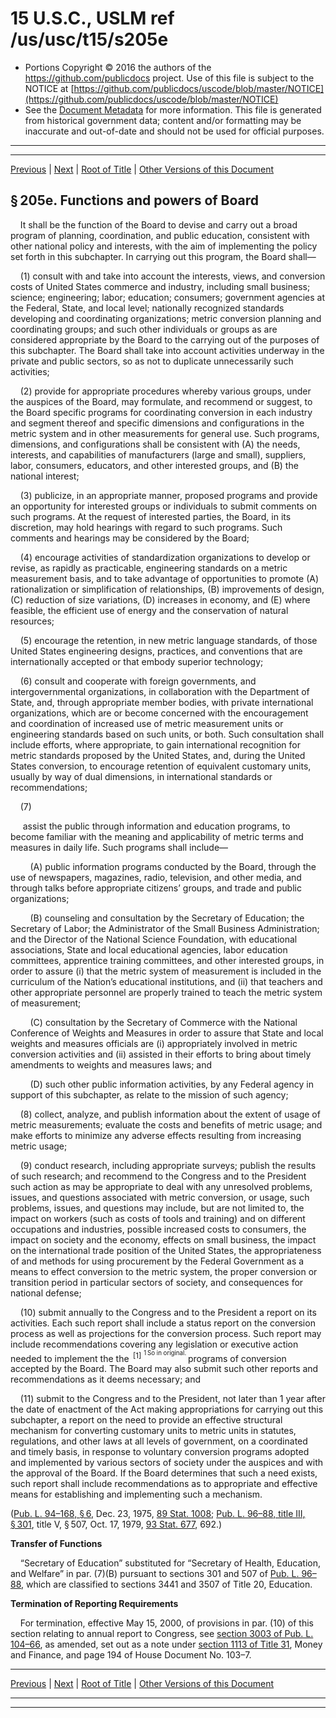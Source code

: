 ---
---

# 15 U.S.C., USLM ref /us/usc/t15/s205e

* Portions Copyright © 2016 the authors of the https://github.com/publicdocs project.
  Use of this file is subject to the NOTICE at [https://github.com/publicdocs/uscode/blob/master/NOTICE](https://github.com/publicdocs/uscode/blob/master/NOTICE)
* See the [Document Metadata](././../../../../..//README.md) for more information.
  This file is generated from historical government data; content and/or formatting may be inaccurate and out-of-date and should not be used for official purposes.

----------
----------

[Previous](./../../../../..//us/usc/t15/ch6/schII/m__us_usc_t15_s205d.md) | [Next](./../../../../..//us/usc/t15/ch6/schII/m__us_usc_t15_s205f.md) | [Root of Title](./../../../../../) | [Other Versions of this Document](https://publicdocs.github.io/go/links?ns=uslm&ref=%2Fus%2Fusc%2Ft15%2Fs205e)

## § 205e. Functions and powers of Board

    It shall be the function of the Board to devise and carry out a broad program of planning, coordination, and public education, consistent with other national policy and interests, with the aim of implementing the policy set forth in this subchapter. In carrying out this program, the Board shall—

    (1) consult with and take into account the interests, views, and conversion costs of United States commerce and industry, including small business; science; engineering; labor; education; consumers; government agencies at the Federal, State, and local level; nationally recognized standards developing and coordinating organizations; metric conversion planning and coordinating groups; and such other individuals or groups as are considered appropriate by the Board to the carrying out of the purposes of this subchapter. The Board shall take into account activities underway in the private and public sectors, so as not to duplicate unnecessarily such activities;

    (2) provide for appropriate procedures whereby various groups, under the auspices of the Board, may formulate, and recommend or suggest, to the Board specific programs for coordinating conversion in each industry and segment thereof and specific dimensions and configurations in the metric system and in other measurements for general use. Such programs, dimensions, and configurations shall be consistent with (A) the needs, interests, and capabilities of manufacturers (large and small), suppliers, labor, consumers, educators, and other interested groups, and (B) the national interest;

    (3) publicize, in an appropriate manner, proposed programs and provide an opportunity for interested groups or individuals to submit comments on such programs. At the request of interested parties, the Board, in its discretion, may hold hearings with regard to such programs. Such comments and hearings may be considered by the Board;

    (4) encourage activities of standardization organizations to develop or revise, as rapidly as practicable, engineering standards on a metric measurement basis, and to take advantage of opportunities to promote (A) rationalization or simplification of relationships, (B) improvements of design, (C) reduction of size variations, (D) increases in economy, and (E) where feasible, the efficient use of energy and the conservation of natural resources;

    (5) encourage the retention, in new metric language standards, of those United States engineering designs, practices, and conventions that are internationally accepted or that embody superior technology;

    (6) consult and cooperate with foreign governments, and intergovernmental organizations, in collaboration with the Department of State, and, through appropriate member bodies, with private international organizations, which are or become concerned with the encouragement and coordination of increased use of metric measurement units or engineering standards based on such units, or both. Such consultation shall include efforts, where appropriate, to gain international recognition for metric standards proposed by the United States, and, during the United States conversion, to encourage retention of equivalent customary units, usually by way of dual dimensions, in international standards or recommendations;

    (7)

     assist the public through information and education programs, to become familiar with the meaning and applicability of metric terms and measures in daily life. Such programs shall include—

        (A) public information programs conducted by the Board, through the use of newspapers, magazines, radio, television, and other media, and through talks before appropriate citizens’ groups, and trade and public organizations;

        (B) counseling and consultation by the Secretary of Education; the Secretary of Labor; the Administrator of the Small Business Administration; and the Director of the National Science Foundation, with educational associations, State and local educational agencies, labor education committees, apprentice training committees, and other interested groups, in order to assure (i) that the metric system of measurement is included in the curriculum of the Nation’s educational institutions, and (ii) that teachers and other appropriate personnel are properly trained to teach the metric system of measurement;

        (C) consultation by the Secretary of Commerce with the National Conference of Weights and Measures in order to assure that State and local weights and measures officials are (i) appropriately involved in metric conversion activities and (ii) assisted in their efforts to bring about timely amendments to weights and measures laws; and

        (D) such other public information activities, by any Federal agency in support of this subchapter, as relate to the mission of such agency;

    (8) collect, analyze, and publish information about the extent of usage of metric measurements; evaluate the costs and benefits of metric usage; and make efforts to minimize any adverse effects resulting from increasing metric usage;

    (9) conduct research, including appropriate surveys; publish the results of such research; and recommend to the Congress and to the President such action as may be appropriate to deal with any unresolved problems, issues, and questions associated with metric conversion, or usage, such problems, issues, and questions may include, but are not limited to, the impact on workers (such as costs of tools and training) and on different occupations and industries, possible increased costs to consumers, the impact on society and the economy, effects on small business, the impact on the international trade position of the United States, the appropriateness of and methods for using procurement by the Federal Government as a means to effect conversion to the metric system, the proper conversion or transition period in particular sectors of society, and consequences for national defense;

    (10) submit annually to the Congress and to the President a report on its activities. Each such report shall include a status report on the conversion process as well as projections for the conversion process. Such report may include recommendations covering any legislation or executive action needed to implement the the  <sup>\[1\]</sup>  <sup><sup> 1 So in original. </sup></sup>  programs of conversion accepted by the Board. The Board may also submit such other reports and recommendations as it deems necessary; and

    (11) submit to the Congress and to the President, not later than 1 year after the date of enactment of the Act making appropriations for carrying out this subchapter, a report on the need to provide an effective structural mechanism for converting customary units to metric units in statutes, regulations, and other laws at all levels of government, on a coordinated and timely basis, in response to voluntary conversion programs adopted and implemented by various sectors of society under the auspices and with the approval of the Board. If the Board determines that such a need exists, such report shall include recommendations as to appropriate and effective means for establishing and implementing such a mechanism.

([Pub. L. 94–168, § 6][/us/pl/94/168/s6], Dec. 23, 1975, [89 Stat. 1008][/us/stat/89/1008]; [Pub. L. 96–88, title III, § 301][/us/pl/96/88/s301], title V, § 507, Oct. 17, 1979, [93 Stat. 677][/us/stat/93/677], 692.)

 __Transfer of Functions__ 

    “Secretary of Education” substituted for “Secretary of Health, Education, and Welfare” in par. (7)(B) pursuant to sections 301 and 507 of [Pub. L. 96–88][/us/pl/96/88], which are classified to sections 3441 and 3507 of Title 20, Education.

 __Termination of Reporting Requirements__ 

    For termination, effective May 15, 2000, of provisions in par. (10) of this section relating to annual report to Congress, see [section 3003 of Pub. L. 104–66][/us/pl/104/66/s3003], as amended, set out as a note under [section 1113 of Title 31][/us/usc/t31/s1113], Money and Finance, and page 194 of House Document No. 103–7.

----------

[Previous](./../../../../..//us/usc/t15/ch6/schII/m__us_usc_t15_s205d.md) | [Next](./../../../../..//us/usc/t15/ch6/schII/m__us_usc_t15_s205f.md) | [Root of Title](./../../../../../) | [Other Versions of this Document](https://publicdocs.github.io/go/links?ns=uslm&ref=%2Fus%2Fusc%2Ft15%2Fs205e)

----------
----------

[/us/pl/94/168/s6]: https://publicdocs.github.io/go/links?ns=uslm&ref=%2Fus%2Fpl%2F94%2F168%2Fs6
[/us/stat/89/1008]: https://publicdocs.github.io/go/links?ns=uslm&ref=%2Fus%2Fstat%2F89%2F1008
[/us/pl/96/88/s301]: https://publicdocs.github.io/go/links?ns=uslm&ref=%2Fus%2Fpl%2F96%2F88%2Fs301
[/us/stat/93/677]: https://publicdocs.github.io/go/links?ns=uslm&ref=%2Fus%2Fstat%2F93%2F677
[/us/pl/96/88]: https://publicdocs.github.io/go/links?ns=uslm&ref=%2Fus%2Fpl%2F96%2F88
[/us/pl/104/66/s3003]: https://publicdocs.github.io/go/links?ns=uslm&ref=%2Fus%2Fpl%2F104%2F66%2Fs3003
[/us/usc/t31/s1113]: https://publicdocs.github.io/go/links?ns=uslm&ref=%2Fus%2Fusc%2Ft31%2Fs1113


